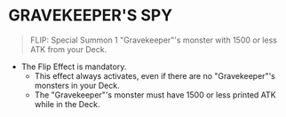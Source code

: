 # GRAVEKEEPER'S SPY

> FLIP: Special Summon 1 "Gravekeeper"'s monster with 1500 or less ATK from your Deck.

*   The Flip Effect is mandatory.
    *   This effect always activates, even if there are no "Gravekeeper"'s monsters in your Deck.
    *   The "Gravekeeper"'s monster must have 1500 or less printed ATK while in the Deck.
